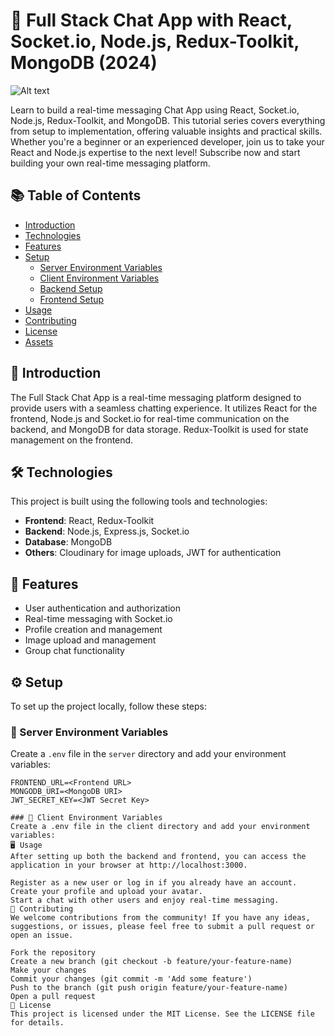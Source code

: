 # 💬 Full Stack Chat App with React, Socket.io, Node.js, Redux-Toolkit, MongoDB (2024)

![Alt text](Full%20Stack%20Chat%20App.png?raw=true "Title")

Learn to build a real-time messaging Chat App using React, Socket.io, Node.js, Redux-Toolkit, and MongoDB. This tutorial series covers everything from setup to implementation, offering valuable insights and practical skills. Whether you're a beginner or an experienced developer, join us to take your React and Node.js expertise to the next level! Subscribe now and start building your own real-time messaging platform.

## 📚 Table of Contents

- [Introduction](#-introduction)
- [Technologies](#-technologies)
- [Features](#-features)
- [Setup](#-setup)
  - [Server Environment Variables](#-server-environment-variables)
  - [Client Environment Variables](#-client-environment-variables)
  - [Backend Setup](#-backend-setup)
  - [Frontend Setup](#-frontend-setup)
- [Usage](#-usage)
- [Contributing](#-contributing)
- [License](#-license)
- [Assets](#-assets)

## 🌟 Introduction

The Full Stack Chat App is a real-time messaging platform designed to provide users with a seamless chatting experience. It utilizes React for the frontend, Node.js and Socket.io for real-time communication on the backend, and MongoDB for data storage. Redux-Toolkit is used for state management on the frontend.

## 🛠 Technologies

This project is built using the following tools and technologies:

- **Frontend**: React, Redux-Toolkit
- **Backend**: Node.js, Express.js, Socket.io
- **Database**: MongoDB
- **Others**: Cloudinary for image uploads, JWT for authentication

## 🚀 Features

- User authentication and authorization
- Real-time messaging with Socket.io
- Profile creation and management
- Image upload and management
- Group chat functionality

## ⚙️ Setup

To set up the project locally, follow these steps:

### 🔧 Server Environment Variables

Create a `.env` file in the `server` directory and add your environment variables:

```env
FRONTEND_URL=<Frontend URL>
MONGODB_URI=<MongoDB URI>
JWT_SECRET_KEY=<JWT Secret Key>  

### 🔧 Client Environment Variables
Create a .env file in the client directory and add your environment variables:
🖥 Usage
After setting up both the backend and frontend, you can access the application in your browser at http://localhost:3000.

Register as a new user or log in if you already have an account.
Create your profile and upload your avatar.
Start a chat with other users and enjoy real-time messaging.
🤝 Contributing
We welcome contributions from the community! If you have any ideas, suggestions, or issues, please feel free to submit a pull request or open an issue.

Fork the repository
Create a new branch (git checkout -b feature/your-feature-name)
Make your changes
Commit your changes (git commit -m 'Add some feature')
Push to the branch (git push origin feature/your-feature-name)
Open a pull request
📄 License
This project is licensed under the MIT License. See the LICENSE file for details.
